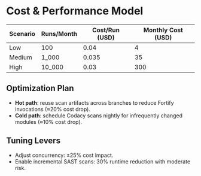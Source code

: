 # Cost & Performance Model

| Scenario | Runs/Month | Cost/Run (USD) | Monthly Cost (USD) |
|---------|------------|----------------|--------------------|
| Low     | 100        | 0.04           | 4                  |
| Medium  | 1_000      | 0.035          | 35                 |
| High    | 10_000     | 0.03           | 300                |

## Optimization Plan

- **Hot path**: reuse scan artifacts across branches to reduce Fortify invocations (≈20% cost drop).
- **Cold path**: schedule Codacy scans nightly for infrequently changed modules (≈10% cost drop).

## Tuning Levers

- Adjust concurrency: ±25% cost impact.
- Enable incremental SAST scans: 30% runtime reduction with moderate risk.
